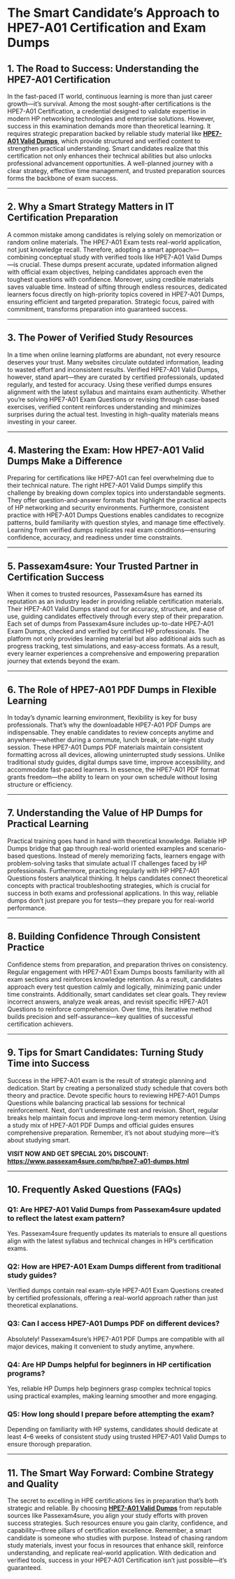 # The Smart Candidate’s Approach to HPE7-A01 Certification and Exam Dumps
## 1. The Road to Success: Understanding the HPE7-A01 Certification
In the fast-paced IT world, continuous learning is more than just career growth—it’s survival. Among the most sought-after certifications is the HPE7-A01 Certification, a credential designed to validate expertise in modern HP networking technologies and enterprise solutions. However, success in this examination demands more than theoretical learning. It requires strategic preparation backed by reliable study material like **[HPE7-A01 Valid Dumps](https://www.passexam4sure.com/hp/hpe7-a01-dumps.html)**, which provide structured and verified content to strengthen practical understanding.
Smart candidates realize that this certification not only enhances their technical abilities but also unlocks professional advancement opportunities. A well-planned journey with a clear strategy, effective time management, and trusted preparation sources forms the backbone of exam success.
________________________________________
## 2. Why a Smart Strategy Matters in IT Certification Preparation
A common mistake among candidates is relying solely on memorization or random online materials. The HPE7-A01 Exam tests real-world application, not just knowledge recall. Therefore, adopting a smart approach—combining conceptual study with verified tools like HPE7-A01 Valid Dumps—is crucial. These dumps present accurate, updated information aligned with official exam objectives, helping candidates approach even the toughest questions with confidence.
Moreover, using credible materials saves valuable time. Instead of sifting through endless resources, dedicated learners focus directly on high-priority topics covered in HPE7-A01 Dumps, ensuring efficient and targeted preparation. Strategic focus, paired with commitment, transforms preparation into guaranteed success.
________________________________________
## 3. The Power of Verified Study Resources
In a time when online learning platforms are abundant, not every resource deserves your trust. Many websites circulate outdated information, leading to wasted effort and inconsistent results. Verified HPE7-A01 Valid Dumps, however, stand apart—they are curated by certified professionals, updated regularly, and tested for accuracy.
Using these verified dumps ensures alignment with the latest syllabus and maintains exam authenticity. Whether you’re solving HPE7-A01 Exam Questions or revising through case-based exercises, verified content reinforces understanding and minimizes surprises during the actual test. Investing in high-quality materials means investing in your career.
________________________________________
## 4. Mastering the Exam: How HPE7-A01 Valid Dumps Make a Difference
Preparing for certifications like HPE7-A01 can feel overwhelming due to their technical nature. The right HPE7-A01 Valid Dumps simplify this challenge by breaking down complex topics into understandable segments. They offer question-and-answer formats that highlight the practical aspects of HP networking and security environments.
Furthermore, consistent practice with HPE7-A01 Dumps Questions enables candidates to recognize patterns, build familiarity with question styles, and manage time effectively. Learning from verified dumps replicates real exam conditions—ensuring confidence, accuracy, and readiness under time constraints.
________________________________________
## 5. Passexam4sure: Your Trusted Partner in Certification Success
When it comes to trusted resources, Passexam4sure has earned its reputation as an industry leader in providing reliable certification materials. Their HPE7-A01 Valid Dumps stand out for accuracy, structure, and ease of use, guiding candidates effectively through every step of their preparation.
Each set of dumps from Passexam4sure includes up-to-date HPE7-A01 Exam Dumps, checked and verified by certified HP professionals. The platform not only provides learning material but also additional aids such as progress tracking, test simulations, and easy-access formats. As a result, every learner experiences a comprehensive and empowering preparation journey that extends beyond the exam.
________________________________________
## 6. The Role of HPE7-A01 PDF Dumps in Flexible Learning
In today’s dynamic learning environment, flexibility is key for busy professionals. That’s why the downloadable HPE7-A01 PDF Dumps are indispensable. They enable candidates to review concepts anytime and anywhere—whether during a commute, lunch break, or late-night study session.
These HPE7-A01 Dumps PDF materials maintain consistent formatting across all devices, allowing uninterrupted study sessions. Unlike traditional study guides, digital dumps save time, improve accessibility, and accommodate fast-paced learners. In essence, the HPE7-A01 PDF format grants freedom—the ability to learn on your own schedule without losing structure or efficiency.
________________________________________
## 7. Understanding the Value of HP Dumps for Practical Learning
Practical training goes hand in hand with theoretical knowledge. Reliable HP Dumps bridge that gap through real-world oriented examples and scenario-based questions. Instead of merely memorizing facts, learners engage with problem-solving tasks that simulate actual IT challenges faced by HP professionals.
Furthermore, practicing regularly with HP HPE7-A01 Questions fosters analytical thinking. It helps candidates connect theoretical concepts with practical troubleshooting strategies, which is crucial for success in both exams and professional applications. In this way, reliable dumps don’t just prepare you for tests—they prepare you for real-world performance.
________________________________________
## 8. Building Confidence Through Consistent Practice
Confidence stems from preparation, and preparation thrives on consistency. Regular engagement with HPE7-A01 Exam Dumps boosts familiarity with all exam sections and reinforces knowledge retention. As a result, candidates approach every test question calmly and logically, minimizing panic under time constraints.
Additionally, smart candidates set clear goals. They review incorrect answers, analyze weak areas, and revisit specific HPE7-A01 Questions to reinforce comprehension. Over time, this iterative method builds precision and self-assurance—key qualities of successful certification achievers.
________________________________________
## 9. Tips for Smart Candidates: Turning Study Time into Success
Success in the HPE7-A01 exam is the result of strategic planning and dedication. Start by creating a personalized study schedule that covers both theory and practice. Devote specific hours to reviewing HPE7-A01 Dumps Questions while balancing practical lab sessions for technical reinforcement.
Next, don’t underestimate rest and revision. Short, regular breaks help maintain focus and improve long-term memory retention. Using a study mix of HPE7-A01 PDF Dumps and official guides ensures comprehensive preparation. Remember, it’s not about studying more—it’s about studying smart.

**VISIT NOW AND GET SPECIAL 20% DISCOUNT: https://www.passexam4sure.com/hp/hpe7-a01-dumps.html**
________________________________________
## 10. Frequently Asked Questions (FAQs)
### Q1: Are HPE7-A01 Valid Dumps from Passexam4sure updated to reflect the latest exam pattern?
Yes. Passexam4sure frequently updates its materials to ensure all questions align with the latest syllabus and technical changes in HP’s certification exams.
### Q2: How are HPE7-A01 Exam Dumps different from traditional study guides?
Verified dumps contain real exam-style HPE7-A01 Exam Questions created by certified professionals, offering a real-world approach rather than just theoretical explanations.
### Q3: Can I access HPE7-A01 Dumps PDF on different devices?
Absolutely! Passexam4sure’s HPE7-A01 PDF Dumps are compatible with all major devices, making it convenient to study anytime, anywhere.
### Q4: Are HP Dumps helpful for beginners in HP certification programs?
Yes, reliable HP Dumps help beginners grasp complex technical topics using practical examples, making learning smoother and more engaging.
### Q5: How long should I prepare before attempting the exam?
Depending on familiarity with HP systems, candidates should dedicate at least 4–6 weeks of consistent study using trusted HPE7-A01 Valid Dumps to ensure thorough preparation.
________________________________________
## 11. The Smart Way Forward: Combine Strategy and Quality
The secret to excelling in HPE certifications lies in preparation that’s both strategic and reliable. By choosing **[HPE7-A01 Valid Dumps](https://www.passexam4sure.com/hp/hpe7-a01-dumps.html)** from reputable sources like Passexam4sure, you align your study efforts with proven success strategies. Such resources ensure you gain clarity, confidence, and capability—three pillars of certification excellence.
Remember, a smart candidate is someone who studies with purpose. Instead of chasing random study materials, invest your focus in resources that enhance skill, reinforce understanding, and replicate real-world application. With dedication and verified tools, success in your HPE7-A01 Certification isn’t just possible—it’s guaranteed.

